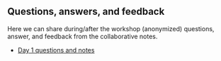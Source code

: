 ## Questions, answers, and feedback

Here we can share during/after the workshop (anonymized)
questions, answer, and feedback from the collaborative notes.

* [Day 1 questions and notes](/hackmd-day1/)
